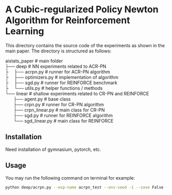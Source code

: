 # A Cubic-regularized Policy Newton Algorithm for Reinforcement Learning

This directory contains the source code of the experiments as shown in the main paper. The directory is structured as follows:

aistats_paper  # main folder \
├── deep  # NN experiments related to ACR-PN \
├&emsp;     ├── acrpn.py  # runner for ACR-PN algorithm \
├&emsp;     ├── optimizers.py  # implementation of algorithm \
├&emsp;     ├── sgd.py  # runner for REINFORCE benchmark \
├&emsp;     └── utils.py  # helper functions / methods \
└── linear  # shallow experiments related to CR-PN and REINFORCE \
&nbsp; &emsp;     ├── agent.py  # base class \
&nbsp; &emsp;     ├── crpn.py  # runner for CR-PN algorithm \
&nbsp; &emsp;     ├── crpn_linear.py  # main class for CR-PN \
&nbsp; &emsp;     ├── sgd.py  # runner for REINFORCE algorithm \
&nbsp; &emsp;     └── sgd_linear.py  # main class for REINFORCE

## Installation

Need installation of gymnasium, pytorch, etc. 

## Usage

You may run the following command on terminal for example:

```bash
python deep/acrpn.py --exp-name acrpn_test --env-seed -1 --save False --track False --alpha 10000
```
